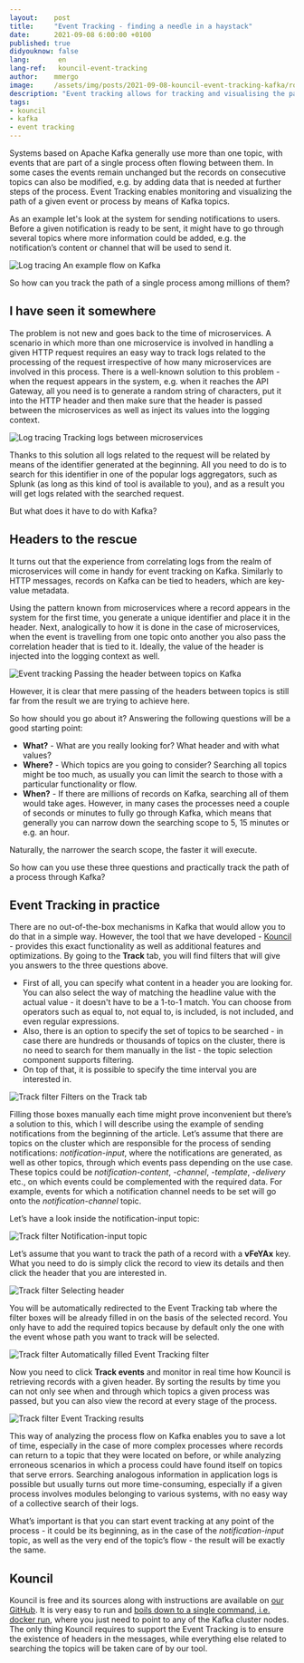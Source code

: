 ```yaml
---
layout:    post
title:     "Event Tracking - finding a needle in a haystack"
date:      2021-09-08 6:00:00 +0100
published: true
didyouknow: false
lang:       en
lang-ref:   kouncil-event-tracking
author:    mmergo
image:     /assets/img/posts/2021-09-08-kouncil-event-tracking-kafka/route.jpeg
description: "Event tracking allows for tracking and visualising the path of a given event or process through Kafka topics."
tags:
- kouncil
- kafka
- event tracking
---
```


Systems based on Apache Kafka generally use more than one topic, with events that are part of a single process often flowing between them. In some cases the events remain unchanged but the records on consecutive topics can also be modified, e.g. by adding data that is needed at further steps of the process. Event Tracking enables monitoring and visualizing the path of a given event or process by means of Kafka topics.

As an example let's look at the system for sending notifications to users. Before a given notification is ready to be sent, it might have to go through several topics where more information could be added, e.g. the notification’s content or channel that will be used to send it.


![Log tracing](/assets/img/posts/2021-09-08-kouncil-event-tracking-kafka/kouncil_kafka_flow.png)
<span class="img-legend">An example flow on Kafka</span>

So how can you track the path of a single process among millions of them?

## I have seen it somewhere
The problem is not new and goes back to the time of microservices. A scenario in which more than one microservice is involved in handling a given HTTP request requires an easy way to track logs related to the processing of the request irrespective of how many microservices are involved in this process. There is a well-known solution to this problem - when the request appears in the system, e.g. when it reaches the API Gateway, all you need is to generate a random string of characters, put it into the HTTP header and then make sure that the header is passed between the microservices as well as inject its values into the logging context.

![Log tracing](/assets/img/posts/2021-09-08-kouncil-event-tracking-kafka/kouncil_microservices_with_headers.png)
<span class="img-legend">Tracking logs between microservices</span>

Thanks to this solution all logs related to the request will be related by means of the identifier generated at the beginning. All you need to do is to search for this identifier in one of the popular logs aggregators, such as Splunk (as long as this kind of tool is available to you), and as a result you will get logs related with the searched request.

But what does it have to do with Kafka?

## Headers to the rescue

It turns out that the experience from correlating logs from the realm of microservices will come in handy for event tracking on Kafka. Similarly to HTTP messages, records on Kafka can be tied to headers, which are key-value metadata.

Using the pattern known from microservices where a record appears in the system for the first time, you generate a unique identifier and place it in the header. Next, analogically to how it is done in the case of microservices, when the event is travelling from one topic onto another you also pass the correlation header that is tied to it. Ideally, the value of the header is injected into the logging context as well.

![Event tracking](/assets/img/posts/2021-09-08-kouncil-event-tracking-kafka/kouncil_kafka_headers.png)
<span class="img-legend">Passing the header between topics on Kafka</span>

However, it is clear that mere passing of the headers between topics is still far from the result we are trying to achieve here.

So how should you go about it? Answering the following questions will be a good starting point:


* **What?** - What are you really looking for? What header and with what values?
* **Where?** - Which topics are you going to consider? Searching all topics might be too much, as usually you can limit the search to those with a particular functionality or flow.
* **When?** - If there are millions of records on Kafka, searching all of them would take ages. However, in many cases the processes need a couple of seconds or minutes to fully go through Kafka, which means that generally you can narrow down the searching scope to 5, 15 minutes or e.g. an hour.

Naturally, the narrower the search scope, the faster it will execute.

So how can you use these three questions and practically track the path of a process through Kafka?

## Event Tracking in practice

There are no out-of-the-box mechanisms in Kafka that would allow you to do that in a simple way. However, the tool that we have developed - [Kouncil](https://kouncil.io) - provides this exact functionality as well as additional features and optimizations. By going to the **Track** tab, you will find filters that will give you answers to the three questions above.
* First of all, you can specify what content in a header you are looking for. You can also select the way of matching the headline value with the actual value - it doesn't have to be a 1-to-1 match. You can choose from operators such as equal to, not equal to, is included, is not included, and even regular expressions.
* Also, there is an option to specify the set of topics to be searched - in case there are hundreds or thousands of topics on the cluster, there is no need to search for them manually in the list - the topic selection component supports filtering.
* On top of that, it is possible to specify the time interval you are interested in.


![Track filter](/assets/img/posts/2021-09-08-kouncil-event-tracking-kafka/kouncil_track_filter.png)
<span class="img-legend">Filters on the Track tab</span>

Filling those boxes manually each time might prove inconvenient but there’s a solution to this, which I will describe using the example of sending notifications from the beginning of the article. Let’s assume that there are topics on the cluster which are responsible for the process of sending notifications: *notification-input*, where the notifications are generated, as well as other topics, through which events pass depending on the use case. These topics could be *notification-content*, *-channel*, *-template*, *-delivery* etc., on which events could be complemented with the required data. For example, events for which a notification channel needs to be set will go onto the *notification-channel* topic.

Let’s have a look inside the notification-input topic:


![Track filter](/assets/img/posts/2021-09-08-kouncil-event-tracking-kafka/kouncil_notification_input.png)
<span class="img-legend">Notification-input topic</span>

Let’s assume that you want to track the path of a record with a **vFeYAx** key. What you need to do is simply click the record to view its details and then click the header that you are interested in.

![Track filter](/assets/img/posts/2021-09-08-kouncil-event-tracking-kafka/kouncil_event_header.png)
<span class="img-legend">Selecting header</span>

You will be automatically redirected to the Event Tracking tab where the filter boxes will be already filled in on the basis of the selected record. You only have to add the required topics because by default only the one with the event whose path you want to track will be selected.

![Track filter](/assets/img/posts/2021-09-08-kouncil-event-tracking-kafka/kouncil_track_filter_filled.png)
<span class="img-legend">Automatically filled Event Tracking filter</span>

Now you need to click **Track events** and monitor in real time how Kouncil is retrieving records with a given header. By sorting the results by time you can not only see when and through which topics a given process was passed, but you can also view the record at every stage of the process.

![Track filter](/assets/img/posts/2021-09-08-kouncil-event-tracking-kafka/kouncil_event_tracking_result.png)
<span class="img-legend">Event Tracking results</span>

This way of analyzing the process flow on Kafka enables you to save a lot of time, especially in the case of more complex processes where records can return to a topic that they were located on before, or while analyzing erroneous scenarios in which a process could have found itself on topics that serve errors. Searching analogous information in application logs is possible but usually turns out more time-consuming, especially if a given process involves modules belonging to various systems, with no easy way of a collective search of their logs.

What’s important is that you can start event tracking at any point of the process - it could be its beginning, as in the case of the *notification-input* topic, as well as the very end of the topic’s flow - the result will be exactly the same.

## Kouncil

Kouncil is free and its sources along with instructions are available on [our GitHub](https://github.com/consdata/kouncil). It is very easy to run and [boils down to a single command, i.e. docker run](https://github.com/consdata/kouncil#quick-start), where you just need to point to any of the Kafka cluster nodes. The only thing Kouncil requires to support the Event Tracking is to ensure the existence of headers in the messages, while everything else related to searching the topics will be taken care of by our tool.



